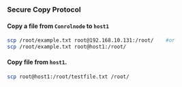 ### Secure Copy Protocol

#### Copy a file from `Conrolnode` to `host1`
```bash
scp /root/example.txt root@192.168.10.131:/root/    #or
scp /root/example.txt root@host1:/root/
```

#### Copy file from `host1`. 
```bash
scp root@host1:/root/testfile.txt /root/
```
